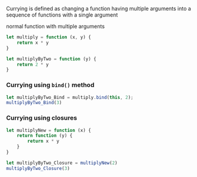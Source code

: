 Currying is defined as changing a function having multiple arguments into a sequence of functions with a single argument

normal function with multiple arguments

```js
let multiply = function (x, y) {
    return x * y
}

let multiplyByTwo = function (y) {
    return 2 * y
}
```

### Currying using `bind()` method

```js
let multiplyByTwo_Bind = multiply.bind(this, 2);
multiplyByTwo_Bind(3)
```

### Currying using closures

```js
let multiplyNew = function (x) {
    return function (y) {
        return x * y
    }
}

let multiplyByTwo_Closure = multiplyNew(2)
multiplyByTwo_Closure(3)
```